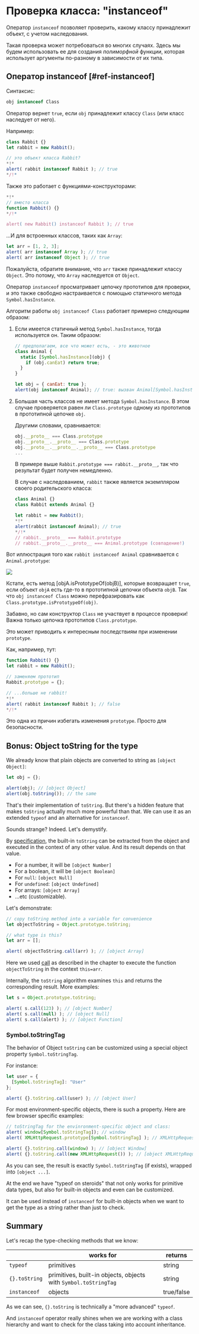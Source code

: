 # Проверка класса: "instanceof"

Оператор `instanceof` позволяет проверить, какому классу принадлежит объект, с учетом наследования.

Такая проверка может потребоваться во многих случаях. Здесь мы будем использовать ее для создания *полиморфной* функции, которая использует аргументы по-разному в зависимости от их типа.

## Оператор instanceof [#ref-instanceof]

Синтаксис:
```js
obj instanceof Class
```

Оператор вернет `true`, если `obj` принадлежит классу `Class` (или класс наследует от него).

Например:

```js run
class Rabbit {}
let rabbit = new Rabbit();

// это объект класса Rabbit?
*!*
alert( rabbit instanceof Rabbit ); // true
*/!*
```

Также это работает с функциями-конструкторами:

```js run
*!*
// вместо класса
function Rabbit() {}
*/!*

alert( new Rabbit() instanceof Rabbit ); // true
```

...И для встроенных классов, таких как `Array`:

```js run
let arr = [1, 2, 3];
alert( arr instanceof Array ); // true
alert( arr instanceof Object ); // true
```

Пожалуйста, обратите внимание, что `arr` также принадлежит классу `Object`. Это потому, что `Array` наследуется от `Object`.

Оператор `instanceof` просматривает цепочку прототипов для проверки, и это также свободно настраивается с помощью статичного метода `Symbol.hasInstance`.

Алгоритм работы `obj instanceof Class` работает примерно следующим образом:

1. Если имеется статичный метод `Symbol.hasInstance`, тогда используется он. Таким образом:

    ```js run
    // предполагаем, все что может есть, - это животное
    class Animal {
      static [Symbol.hasInstance](obj) {
        if (obj.canEat) return true;
      }
    }

    let obj = { canEat: true };
    alert(obj instanceof Animal); // true: вызван Animal[Symbol.hasInstance](obj)
    ```

2. Большая часть классов не имеет метода `Symbol.hasInstance`. В этом случае проверяется равен ли `Class.prototype` одному из прототипов в прототипной цепочке `obj`.

    Другими словами, сравнивается:
    ```js
    obj.__proto__ === Class.prototype
    obj.__proto__.__proto__ === Class.prototype
    obj.__proto__.__proto__.__proto__ === Class.prototype
    ...
    ```

    В примере выше `Rabbit.prototype === rabbit.__proto__`, так что результат будет получен немедленно.

    В случае с наследованием, `rabbit` также является экземпляром своего родительского класса:

    ```js run
    class Animal {}
    class Rabbit extends Animal {}

    let rabbit = new Rabbit();
    *!*
    alert(rabbit instanceof Animal); // true
    */!*
    // rabbit.__proto__ === Rabbit.prototype
    // rabbit.__proto__.__proto__ === Animal.prototype (совпадение!)
    ```

Вот иллюстрация того как `rabbit instanceof Animal` сравнивается с `Animal.prototype`:

![](instanceof.png)

Кстати, есть метод [objA.isPrototypeOf(objB)], которые возвращает `true`, если объект `objA` есть где-то в прототипной цепочки объекта `objB`. Так что `obj instanceof Class` можно перефразировать как `Class.prototype.isPrototypeOf(obj)`.

Забавно, но сам конструктор `Class` не участвует в процессе проверки! Важна только цепочка прототипов `Class.prototype`.

Это может приводить к интересным последствиям при изменении `prototype`.

Как, например, тут:

```js run
function Rabbit() {}
let rabbit = new Rabbit();

// заменяем прототип
Rabbit.prototype = {};

// ...больше не rabbit!
*!*
alert( rabbit instanceof Rabbit ); // false
*/!*
```

Это одна из причин избегать изменения `prototype`. Просто для безопасности.

## Bonus: Object toString for the type

We already know that plain objects are converted to string as `[object Object]`:

```js run
let obj = {};

alert(obj); // [object Object]
alert(obj.toString()); // the same
```

That's their implementation of `toString`. But there's a hidden feature that makes `toString` actually much more powerful than that. We can use it as an extended `typeof` and an alternative for `instanceof`.

Sounds strange? Indeed. Let's demystify.

By [specification](https://tc39.github.io/ecma262/#sec-object.prototype.tostring), the built-in `toString` can be extracted from the object and executed in the context of any other value. And its result depends on that value.

- For a number, it will be `[object Number]`
- For a boolean, it will be `[object Boolean]`
- For `null`: `[object Null]`
- For `undefined`: `[object Undefined]`
- For arrays: `[object Array]`
- ...etc (customizable).

Let's demonstrate:

```js run
// copy toString method into a variable for convenience
let objectToString = Object.prototype.toString;

// what type is this?
let arr = [];

alert( objectToString.call(arr) ); // [object Array]
```

Here we used [call](mdn:js/function/call) as described in the chapter [](info:call-apply-decorators) to execute the function `objectToString` in the context `this=arr`.

Internally, the `toString` algorithm examines `this` and returns the corresponding result. More examples:

```js run
let s = Object.prototype.toString;

alert( s.call(123) ); // [object Number]
alert( s.call(null) ); // [object Null]
alert( s.call(alert) ); // [object Function]
```

### Symbol.toStringTag

The behavior of Object `toString` can be customized using a special object property `Symbol.toStringTag`.

For instance:

```js run
let user = {
  [Symbol.toStringTag]: "User"
};

alert( {}.toString.call(user) ); // [object User]
```

For most environment-specific objects, there is such a property. Here are few browser specific examples:

```js run
// toStringTag for the envinronment-specific object and class:
alert( window[Symbol.toStringTag]); // window
alert( XMLHttpRequest.prototype[Symbol.toStringTag] ); // XMLHttpRequest

alert( {}.toString.call(window) ); // [object Window]
alert( {}.toString.call(new XMLHttpRequest()) ); // [object XMLHttpRequest]
```

As you can see, the result is exactly `Symbol.toStringTag` (if exists), wrapped into `[object ...]`.

At the end we have "typeof on steroids" that not only works for primitive data types, but also for built-in objects and even can be customized.

It can be used instead of `instanceof` for built-in objects when we want to get the type as a string rather than just to check.

## Summary

Let's recap the type-checking methods that we know:

|               | works for   |  returns      |
|---------------|-------------|---------------|
| `typeof`      | primitives  |  string       |
| `{}.toString` | primitives, built-in objects, objects with `Symbol.toStringTag`   |       string |
| `instanceof`  | objects     |  true/false   |

As we can see, `{}.toString` is technically a "more advanced" `typeof`.

And `instanceof` operator really shines when we are working with a class hierarchy and want to check for the class taking into account inheritance.
